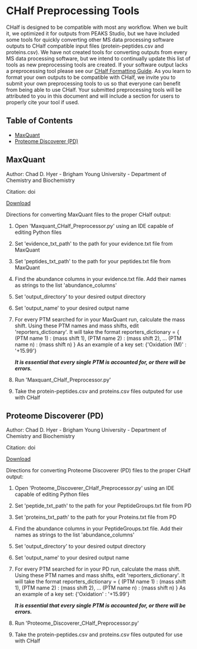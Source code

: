 # CHalf Preprocessing Tools

CHalf is designed to be compatible with most any workflow. When we built it, we optimized it for outputs from PEAKS Studio, but we have included some tools for quickly converting other MS data processing software outputs to CHalf compatible input files (protein-peptides.csv and proteins.csv). We have not created tools for converting outputs from every MS data processing software, but we intend to continually update this list of tools as new preprocessing tools are created. If your software output lacks a preprocessing tool please see our [CHalf Formatting Guide](https://github.com/JC-Price/Chalf_public/blob/main/Demos/CHalf%20Inputs%20Formatting%20Guide.xlsx). As you learn to format your own outputs to be compatible with CHalf, we invite you to submit your own preprocessing tools to us so that everyone can benefit from being able to use CHalf. Your submitted preprocessing tools will be attributed to you in this document and will include a section for users to properly cite your tool if used.

## Table of Contents
- [MaxQuant](https://github.com/JC-Price/Chalf_public/blob/main/CHalf%20Preprocesing%20Tools/README.md#maxquant)
- [Proteome Discoverer (PD)](https://github.com/JC-Price/Chalf_public/blob/main/CHalf%20Preprocesing%20Tools/README.md#proteome-discoverer-pd)

## MaxQuant
Author: Chad D. Hyer - Brigham Young University - Department of Chemistry and Biochemistry

Citation: doi

[Download](https://github.com/JC-Price/Chalf_public/blob/main/CHalf%20Preprocesing%20Tools/Maxquant_CHalf_Preprocessor.py)

Directions for converting MaxQuant files to the proper CHalf output:

1. Open 'Maxquant_CHalf_Preprocessor.py' using an IDE capable of editing Python files
2. Set 'evidence_txt_path' to the path for your evidence.txt file from MaxQuant
3. Set 'peptides_txt_path' to the path for your peptides.txt file from MaxQuant
4. Find the abundance columns in your evidence.txt file. Add their names as strings 
   to the list 'abundance_columns'
5. Set 'output_directory' to your desired output directory
6. Set 'output_name' to your desired output name
7. For every PTM searched for in your MaxQuant run, calculate the mass shift. Using
   these PTM names and mass shifts, edit 'reporters_dictionary'. It will take the format
   reporters_dictionary = {
       (PTM name 1) : (mass shift 1),
       (PTM name 2) : (mass shift 2),
       ...
       (PTM name n) : (mass shift n)
       }
   As an example of a key set: {'Oxidation (M)' : '+15.99'}
   
   ***It is essential that every single PTM is accounted for, or there will be errors.***
8. Run 'Maxquant_CHalf_Preprocessor.py'
9. Take the protein-peptides.csv and proteins.csv files outputed for use with CHalf





## Proteome Discoverer (PD)
Author: Chad D. Hyer - Brigham Young University - Department of Chemistry and Biochemistry

Citation: doi

[Download](https://github.com/JC-Price/Chalf_public/blob/main/CHalf%20Preprocesing%20Tools/Proteome_Discoverer_CHalf_Preprocessor.py)

Directions for converting Proteome Discoverer (PD) files to the proper CHalf output:

1. Open 'Proteome_Discoverer_CHalf_Preprocessor.py' using an IDE capable of editing Python files
2. Set 'peptide_txt_path' to the path for your PeptideGroups.txt file from PD
3. Set 'proteins_txt_path' to the path for your Proteins.txt file from PD
4. Find the abundance columns in your PeptideGroups.txt file. Add their names as strings 
   to the list 'abundance_columns'
5. Set 'output_directory' to your desired output directory
6. Set 'output_name' to your desired output name
7. For every PTM searched for in your PD run, calculate the mass shift. Using
   these PTM names and mass shifts, edit 'reporters_dictionary'. It will take the format
   reporters_dictionary = {
       (PTM name 1) : (mass shift 1),
       (PTM name 2) : (mass shift 2),
       ...
       (PTM name n) : (mass shift n)
       }
   As an example of a key set: {'Oxidation' : '+15.99'}
   
   ***It is essential that every single PTM is accounted for, or there will be errors.***
8. Run 'Proteome_Discoverer_CHalf_Preprocessor.py'
9. Take the protein-peptides.csv and proteins.csv files outputed for use with CHalf
